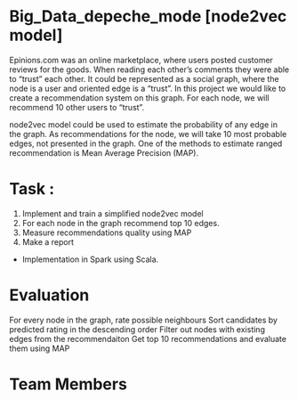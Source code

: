 # Big_Data_depeche_mode [node2vec model]
Epinions.com was an online marketplace, where users posted customer reviews for the goods. When reading each other’s comments they were able to “trust” each other. It could be represented as a social graph, where the node is a user and oriented edge is a “trust”. In this project we would like to create a recommendation system on this graph. For each node, we will recommend 10 other users to “trust”.

node2vec model could be used to estimate the probability of any edge in the graph. As recommendations for the node, we will take 10 most probable edges, not presented in the graph. One of the methods to estimate ranged recommendation is Mean Average Precision (MAP).

# Task :

1. Implement and train a simplified node2vec model
2. For each node in the graph recommend top 10 edges.
3. Measure recommendations quality using MAP
4. Make a report

* Implementation in Spark using Scala.

# Evaluation
For every node in the graph, rate possible neighbours
Sort candidates by predicted rating in the descending order
Filter out nodes with existing edges from the recommendaiton
Get top 10 recommendations and evaluate them using MAP

# Team Members 
